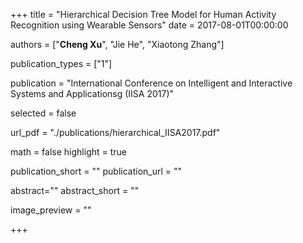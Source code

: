 +++
title = "Hierarchical Decision Tree Model for Human Activity Recognition using Wearable Sensors"
date = 2017-08-01T00:00:00

authors = ["**Cheng Xu**", "Jie He", "Xiaotong Zhang"]

publication_types = ["1"]

publication = "International Conference on Intelligent and Interactive Systems and Applicationsg (IISA 2017)"

selected = false 

url_pdf = "./publications/hierarchical_IISA2017.pdf"

math = false
highlight = true

publication_short = ""
publication_url = ""


abstract=""
abstract_short = ""

image_preview = ""

+++

